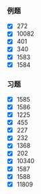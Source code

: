### 例题
- [x] 272
- [x] 10082
- [x] 401
- [x] 340
- [x] 1583
- [x] 1584
### 习题
- [x] 1585
- [x] 1586
- [x] 1225
- [x] 455
- [x] 227
- [x] 232
- [x] 1368
- [x] 202
- [x] 10340
- [x] 1587
- [x] 1588
- [x] 11809
